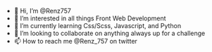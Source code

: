 - 👋 Hi, I’m @Renz757
- 👀 I’m interested in all things Front Web Development 
- 🌱 I’m currently learning Css/Scss, Javascript, and Python 
- 💞️ I’m looking to collaborate on anything always up for a challenge 
- 📫 How to reach me @Renz_757 on twitter 

<!---
Renz757/Renz757 is a ✨ special ✨ repository because its `README.md` (this file) appears on your GitHub profile.
You can click the Preview link to take a look at your changes.
--->
